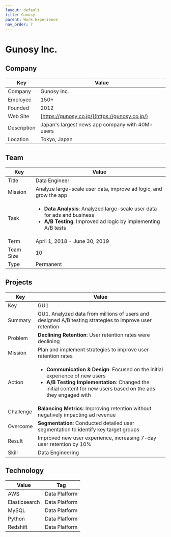 ```yaml
---
layout: default
title: Gunosy
parent: Work Experience
nav_order: 7
---
```


# Gunosy Inc.

## Company

| Key         | Value                                              |
| ----------- | -------------------------------------------------- |
| Company     | Gunosy Inc.                                        |
| Employee    | 150+                                               |
| Founded     | 2012                                               |
| Web Site    | [https://gunosy.co.jp/](https://gunosy.co.jp/)                              |
| Description | Japan's largest news app company with 40M+ users |
| Location    | Tokyo, Japan                                       |

## Team

<table>
  <thead>
    <tr>
      <th>Key</th>
      <th>Value</th>
    </tr>
  </thead>
  <tbody>
    <tr>
      <td>Title</td>
      <td>Data Engineer</td>
    </tr>
    <tr>
      <td>Mission</td>
      <td>Analyze large-scale user data, improve ad logic, and grow the app</td>
    </tr>
    <tr>
      <td>Task</td>
      <td><ul><li><strong>Data Analysis</strong>: Analyzed large-scale user data for ads and business</li><li><strong>A/B Testing</strong>: Improved ad logic by implementing A/B tests</li></ul></td>
    </tr>
    <tr>
      <td>Term</td>
      <td>April 1, 2018 - June 30, 2019</td>
    </tr>
    <tr>
      <td>Team Size</td>
      <td>10</td>
    </tr>
    <tr>
      <td>Type</td>
      <td>Permanent</td>
    </tr>
  </tbody>
</table>

## Projects

<table>
  <thead>
    <tr>
      <th>Key</th>
      <th>Value</th>
    </tr>
  </thead>
  <tbody>
    <tr>
      <td>Key</td>
      <td>GU1</td>
    </tr>
    <tr>
      <td>Summary</td>
      <td>GU1. Analyzed data from millions of users and designed A/B testing strategies to improve user retention</td>
    </tr>
    <tr>
      <td>Problem</td>
      <td><strong>Declining Retention</strong>: User retention rates were declining</td>
    </tr>
    <tr>
      <td>Mission</td>
      <td>Plan and implement strategies to improve user retention rates</td>
    </tr>
    <tr>
      <td>Action</td>
      <td><ul><li><strong>Communication & Design</strong>: Focused on the initial experience of new users</li><li><strong>A/B Testing Implementation</strong>: Changed the initial content for new users based on the ads they engaged with</li></ul></td>
    </tr>
    <tr>
      <td>Challenge</td>
      <td><strong>Balancing Metrics</strong>: Improving retention without negatively impacting ad revenue</td>
    </tr>
    <tr>
      <td>Overcome</td>
      <td><strong>Segmentation</strong>: Conducted detailed user segmentation to identify key target groups</td>
    </tr>
    <tr>
      <td>Result</td>
      <td>Improved new user experience, increasing 7-day user retention by 10%</td>
    </tr>
    <tr>
      <td>Skill</td>
      <td>Data Engineering</td>
    </tr>
  </tbody>
</table>

## Technology

| Value         | Tag           |
| ------------- | ------------- |
| AWS           | Data Platform |
| Elasticsearch | Data Platform |
| MySQL         | Data Platform |
| Python        | Data Platform |
| Redshift      | Data Platform |
